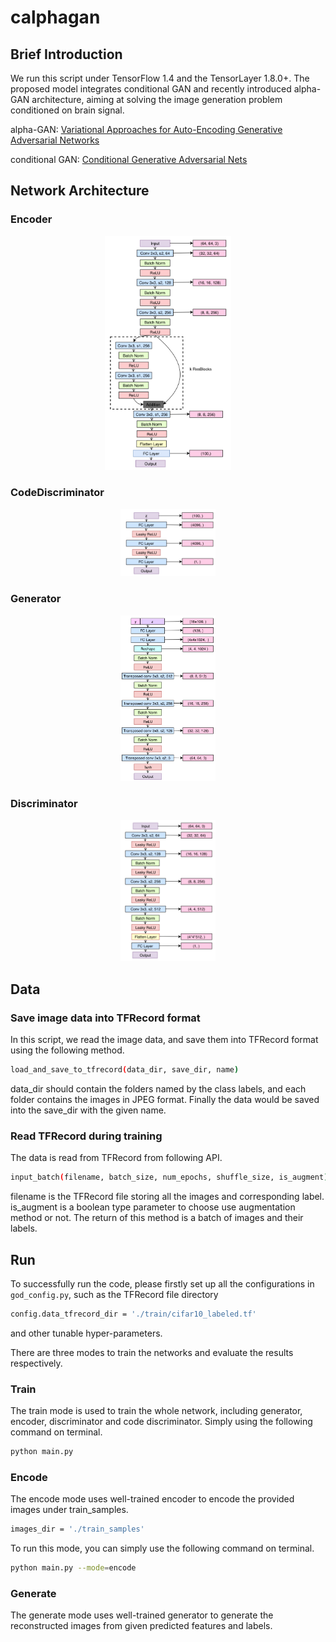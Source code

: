 # calphagan
## Brief Introduction
We run this script under TensorFlow 1.4 and the TensorLayer 1.8.0+. The proposed model integrates conditional GAN and recently introduced alpha-GAN architecture, aiming at solving the image generation problem conditioned on brain signal.

alpha-GAN: [Variational Approaches for Auto-Encoding Generative Adversarial Networks](https://arxiv.org/abs/1706.04987)

conditional GAN: [Conditional Generative Adversarial Nets](https://arxiv.org/abs/1411.1784)

## Network Architecture
### Encoder
<div align="center">
	<img src="imgs/encoder.png" width="40%" height="30%"/>
</div>
</a>

### CodeDiscriminator
<div align="center">
	<img src="imgs/codediscriminator.png" width="30%" height="30%"/>
</div>
</a>

### Generator
<div align="center">
	<img src="imgs/generator.png" width="30%" height="30%"/>
</div>
</a>

### Discriminator
<div align="center">
	<img src="imgs/discriminator.png" width="30%" height="30%"/>
</div>
</a>

## Data
### Save image data into TFRecord format
In this script, we read the image data, and save them into TFRecord format using the following method.
```bash
load_and_save_to_tfrecord(data_dir, save_dir, name)
```
data_dir should contain the folders named by the class labels, and each folder contains the images in JPEG format. Finally the data would be saved into the save_dir with the given name.

### Read TFRecord during training
The data is read from TFRecord from following API.
```bash
input_batch(filename, batch_size, num_epochs, shuffle_size, is_augment)
```
filename is the TFRecord file storing all the images and corresponding label.
is_augment is a boolean type parameter to choose use augmentation method or not. The return of this method is a batch of images and their labels.

## Run
To successfully run the code, please firstly set up all the configurations in `god_config.py`, such as the TFRecord file directory 
```bash
config.data_tfrecord_dir = './train/cifar10_labeled.tf'
```
and other tunable hyper-parameters.

There are three modes to train the networks and evaluate the results respectively.
### Train
The train mode is used to train the whole network, including generator, encoder, discriminator and code discriminator. Simply using the following command on terminal.
```bash
python main.py
```
### Encode
The encode mode uses well-trained encoder to encode the provided images under train_samples.
```bash
images_dir = './train_samples'
```
To run this mode, you can simply use the following command on terminal.
```bash
python main.py --mode=encode
```

### Generate
The generate mode uses well-trained generator to generate the reconstructed images from given predicted features and labels.

